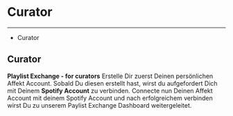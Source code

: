 # Curator

---

- Curator

## Curator

**Playlist Exchange - for curators** Erstelle Dir zuerst Deinen persönlichen Affekt Account. Sobald Du diesen erstellt hast, wirst du aufgefordert Dich mit Deinem **Spotify Account** zu verbinden. Connecte nun Deinen Affekt Account mit deinem Spotify Account und nach erfolgreichem verbinden wirst Du zu unserem Paylist Exchange Dashboard weitergeleitet.


